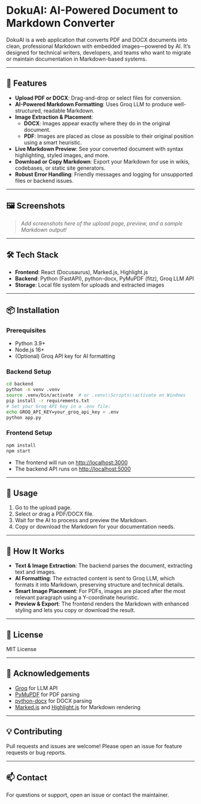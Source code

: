 # DokuAI: AI-Powered Document to Markdown Converter

DokuAI is a web application that converts PDF and DOCX documents into clean, professional Markdown with embedded images—powered by AI. It’s designed for technical writers, developers, and teams who want to migrate or maintain documentation in Markdown-based systems.

---

## 🚀 Features

- **Upload PDF or DOCX**: Drag-and-drop or select files for conversion.
- **AI-Powered Markdown Formatting**: Uses Groq LLM to produce well-structured, readable Markdown.
- **Image Extraction & Placement**:
  - **DOCX**: Images appear exactly where they do in the original document.
  - **PDF**: Images are placed as close as possible to their original position using a smart heuristic.
- **Live Markdown Preview**: See your converted document with syntax highlighting, styled images, and more.
- **Download or Copy Markdown**: Export your Markdown for use in wikis, codebases, or static site generators.
- **Robust Error Handling**: Friendly messages and logging for unsupported files or backend issues.

---

## 🖼️ Screenshots

> _Add screenshots here of the upload page, preview, and a sample Markdown output!_

---

## 🛠️ Tech Stack

- **Frontend**: React (Docusaurus), Marked.js, Highlight.js
- **Backend**: Python (FastAPI), python-docx, PyMuPDF (fitz), Groq LLM API
- **Storage**: Local file system for uploads and extracted images

---

## 📦 Installation

### Prerequisites

- Python 3.9+
- Node.js 16+
- (Optional) Groq API key for AI formatting

### Backend Setup

```bash
cd backend
python -m venv .venv
source .venv/bin/activate  # or .venv\\Scripts\\activate on Windows
pip install -r requirements.txt
# Set your Groq API key in a .env file:
echo GROQ_API_KEY=your_groq_api_key > .env
python app.py
```

### Frontend Setup

```bash
npm install
npm start
```

- The frontend will run on [http://localhost:3000](http://localhost:3000)
- The backend API runs on [http://localhost:5000](http://localhost:5000)

---

## 📝 Usage

1. Go to the upload page.
2. Select or drag a PDF/DOCX file.
3. Wait for the AI to process and preview the Markdown.
4. Copy or download the Markdown for your documentation needs.

---

## 🤖 How It Works

- **Text & Image Extraction**: The backend parses the document, extracting text and images.
- **AI Formatting**: The extracted content is sent to Groq LLM, which formats it into Markdown, preserving structure and technical details.
- **Smart Image Placement**: For PDFs, images are placed after the most relevant paragraph using a Y-coordinate heuristic.
- **Preview & Export**: The frontend renders the Markdown with enhanced styling and lets you copy or download the result.

---

## 📄 License

MIT License

---

## 🙏 Acknowledgements

- [Groq](https://groq.com/) for LLM API
- [PyMuPDF](https://pymupdf.readthedocs.io/) for PDF parsing
- [python-docx](https://python-docx.readthedocs.io/) for DOCX parsing
- [Marked.js](https://marked.js.org/) and [Highlight.js](https://highlightjs.org/) for Markdown rendering

---

## 💡 Contributing

Pull requests and issues are welcome! Please open an issue for feature requests or bug reports.

---

## 📫 Contact

For questions or support, open an issue or contact the maintainer.
